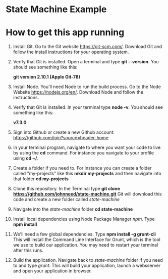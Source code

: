 # State Machine Example


# How to get this app running

1. Install Git. Go to the Git website https://git-scm.com/. Download Git and follow the install instructions for your operating system.
2. Verify that Git is installed. Open a terminal and type **git --version**. You should see something like this:

    **git version 2.10.1 (Apple Git-78)**

3. Install Node.  You'll need Node to run the build process.  Go to the Node Website https://nodejs.org/en/. Download Node and follow the instructions.

4. Verify that Git is installed. In your terminal type **node -v**. You should see something like this:

    **v7.3.0**
    
5. Sign into Github or create a new Github account: https://github.com/join?source=header-home

4. In your terminal program, navigate to where you want your code to live by using the **cd** command. For instance you navigate to your profile using **cd ~/**. 

5. Create a folder if you need to.  For instance you can create a folder called "my-projects" like this **mkdir my-projects** and then navigate into that folder **cd my-projects**

6. Clone this repository. In the Terminal type **git clone https://github.com/johnneed/state-machine.git**  Git will download this code and create a new folder called *state-machine*

7. Navigate into the *state-machine* folder **cd state-machine**

8. Install local dependencies using Node Package Manager *npm*.  Type **npm install**

9. We'll need a few global dependencies.  Type **npm install -g grunt-cli**  This will install the Command Line Interface for Grunt, which is the tool we use to build our application.  You may need to restart your terminal after this runs.

10. Build the application.  Navigate back to *state-machine* folder if you need to and type *grunt*. This will build your application, launch a websserver and open your application in browser.
 
